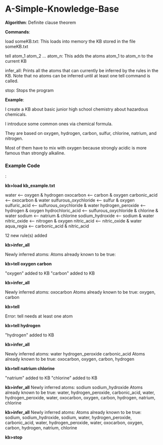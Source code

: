 # A-Simple-Knowledge-Base

<B>Algorithm</B>: 
Definite clause theorem

<B>Commands</B>:

load someKB.txt: This loads into memory the KB stored in the file someKB.txt

tell atom_1 atom_2 ... atom_n: This adds the atoms atom_1 to atom_n to the current KB

infer_all: Prints all the atoms that can currently be inferred by the rules in the KB. Note that no atoms can be inferred until at least one tell command is called.

stop: Stops the program



<B>Example</B>:

I create a KB about basic junior high school chemistry about hazardous chemicals.

I introduce some common ones via chemical formula.

They are based on oxygen, hydrogen, carbon, sulfur, chlorine, natrium, and nitrogen.

Most of them have to mix with oxygen because strongly acidic is more famous than strongly alkaline.

<B><h3>Example Code</h3></B>:

<B>kb>load kb_example.txt</B>

water <-- oxygen & hydrogen 
oxocarbon <-- carbon & oxygen
carbonic_acid <-- oxocarbon & water
sulfurous_oxychloride <-- sulfur & oxygen
sulfuric_acid <-- sulfurous_oxychloride & water
hydrogen_peroxide <-- hydrogen & oxygen
hydrochloric_acid <-- sulfurous_oxychloride & chlorine & water
sodium <-- natrium & chlorine
sodium_hydroxide <-- sodium & water
nitric_oxide <-- nitrogen & oxygen
nitric_acid <-- nitric_oxide & water
aqua_regia <-- carbonic_acid & nitric_acid

12 new rule(s) added

<B>kb>infer_all</B>

Newly inferred atoms:
	<none>
Atoms already known to be true:
	<none>

<B>kb>tell oxygen carbon</B>

"oxygen" added to KB
"carbon" added to KB

<B>kb>infer_all</B>

Newly inferred atoms:
	 oxocarbon
Atoms already known to be true:
	 oxygen, carbon

<B>kb>tell</B>

Error: tell needs at least one atom

<B>kb>tell hydrogen</B>

"hydrogen" added to KB

<B>kb>infer_all</B>

Newly inferred atoms:
	 water hydrogen_peroxide carbonic_acid
Atoms already known to be true:
	 oxocarbon, oxygen, carbon, hydrogen

<B>kb>tell natrium chlorine</B>

"natrium" added to KB
"chlorine" added to KB

<B>kb>infer_all</B>
Newly inferred atoms:
	 sodium sodium_hydroxide
Atoms already known to be true:
	 water, hydrogen_peroxide, carbonic_acid, water, hydrogen_peroxide, water, oxocarbon, oxygen, carbon, hydrogen, natrium, chlorine

<B>kb>infer_all</B>
Newly inferred atoms:
	<none>
Atoms already known to be true:
	 sodium, sodium_hydroxide, sodium, water, hydrogen_peroxide, carbonic_acid, water, hydrogen_peroxide, water, oxocarbon, oxygen, carbon, hydrogen, natrium, chlorine

<B>kb>stop</B>

